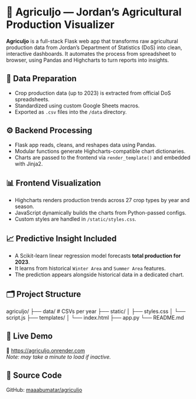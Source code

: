 # 🌿 Agriculjo — Jordan’s Agricultural Production Visualizer

**Agriculjo** is a full-stack Flask web app that transforms raw agricultural production data from Jordan’s Department of Statistics (DoS) into clean, interactive dashboards. It automates the process from spreadsheet to browser, using Pandas and Highcharts to turn reports into insights.

## 🧾 Data Preparation

- Crop production data (up to 2023) is extracted from official DoS spreadsheets.
- Standardized using custom Google Sheets macros.
- Exported as `.csv` files into the `/data` directory.

## ⚙️ Backend Processing

- Flask app reads, cleans, and reshapes data using Pandas.
- Modular functions generate Highcharts-compatible chart dictionaries.
- Charts are passed to the frontend via `render_template()` and embedded with Jinja2.

## 📊 Frontend Visualization

- Highcharts renders production trends across 27 crop types by year and season.
- JavaScript dynamically builds the charts from Python-passed configs.
- Custom styles are handled in `/static/styles.css`.

## 📈 Predictive Insight Included

- A Scikit-learn linear regression model forecasts **total production for 2023**.
- It learns from historical `Winter Area` and `Summer Area` features.
- The prediction appears alongside historical data in a dedicated chart.

## 🗂 Project Structure

agriculjo/ ├── data/ # CSVs per year ├── static/ │ ├── styles.css │ └── script.js ├── templates/ │ └── index.html ├── app.py └── README.md

## 🚀 Live Demo

**🔗** https://agriculjo.onrender.com  
_Note: may take a minute to load if inactive._

## 📁 Source Code

GitHub: [maaabumatar/agriculjo](https://github.com/maaabumatar/agriculjo)
